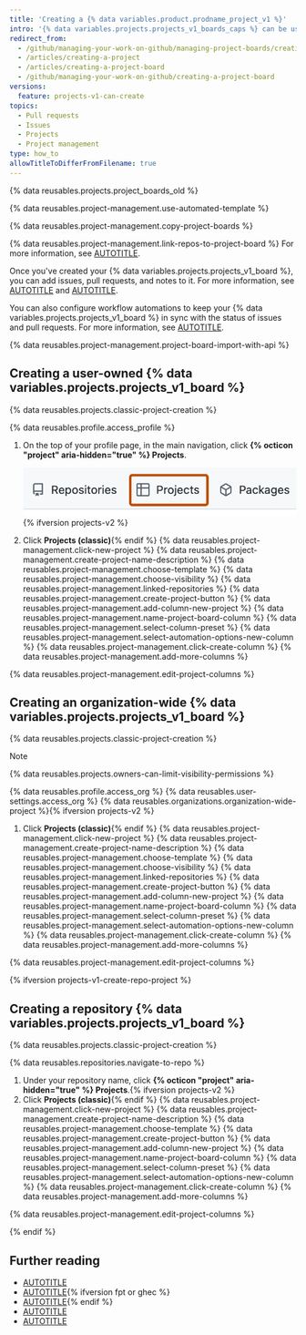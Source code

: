 ```yaml
---
title: 'Creating a {% data variables.product.prodname_project_v1 %}'
intro: '{% data variables.projects.projects_v1_boards_caps %} can be used to create customized workflows to suit your needs, like tracking and prioritizing specific feature work, comprehensive roadmaps, or even release checklists.'
redirect_from:
  - /github/managing-your-work-on-github/managing-project-boards/creating-a-project-board
  - /articles/creating-a-project
  - /articles/creating-a-project-board
  - /github/managing-your-work-on-github/creating-a-project-board
versions:
  feature: projects-v1-can-create
topics:
  - Pull requests
  - Issues
  - Projects
  - Project management
type: how_to
allowTitleToDifferFromFilename: true
---
```

{% data reusables.projects.project_boards_old %}

{% data reusables.project-management.use-automated-template %}

{% data reusables.project-management.copy-project-boards %}

{% data reusables.project-management.link-repos-to-project-board %} For more information, see [AUTOTITLE](/issues/organizing-your-work-with-project-boards/managing-project-boards/linking-a-repository-to-a-project-board).

Once you've created your {% data variables.projects.projects_v1_board %}, you can add issues, pull requests, and notes to it. For more information, see [AUTOTITLE](/issues/organizing-your-work-with-project-boards/tracking-work-with-project-boards/adding-issues-and-pull-requests-to-a-project-board) and [AUTOTITLE](/issues/organizing-your-work-with-project-boards/tracking-work-with-project-boards/adding-notes-to-a-project-board).

You can also configure workflow automations to keep your {% data variables.projects.projects_v1_board %} in sync with the status of issues and pull requests. For more information, see [AUTOTITLE](/issues/organizing-your-work-with-project-boards/managing-project-boards/about-automation-for-project-boards).

{% data reusables.project-management.project-board-import-with-api %}

## Creating a user-owned {% data variables.projects.projects_v1_board %}

{% data reusables.projects.classic-project-creation %}

{% data reusables.profile.access_profile %}
1. On the top of your profile page, in the main navigation, click **{% octicon "project" aria-hidden="true" %} Projects**.

   ![Screenshot showing profile tabs. The 'Projects' tab is highlighted with an orange outline.](/assets/images/help/projects-v2/tab-projects.png){% ifversion projects-v2 %}

1. Click **Projects (classic)**{% endif %}
{% data reusables.project-management.click-new-project %}
{% data reusables.project-management.create-project-name-description %}
{% data reusables.project-management.choose-template %}
{% data reusables.project-management.choose-visibility %}
{% data reusables.project-management.linked-repositories %}
{% data reusables.project-management.create-project-button %}
{% data reusables.project-management.add-column-new-project %}
{% data reusables.project-management.name-project-board-column %}
{% data reusables.project-management.select-column-preset %}
{% data reusables.project-management.select-automation-options-new-column %}
{% data reusables.project-management.click-create-column %}
{% data reusables.project-management.add-more-columns %}

{% data reusables.project-management.edit-project-columns %}

## Creating an organization-wide {% data variables.projects.projects_v1_board %}

{% data reusables.projects.classic-project-creation %}

> [!NOTE]
> {% data reusables.projects.owners-can-limit-visibility-permissions %}

{% data reusables.profile.access_org %}
{% data reusables.user-settings.access_org %}
{% data reusables.organizations.organization-wide-project %}{% ifversion projects-v2 %}
1. Click **Projects (classic)**{% endif %}
{% data reusables.project-management.click-new-project %}
{% data reusables.project-management.create-project-name-description %}
{% data reusables.project-management.choose-template %}
{% data reusables.project-management.choose-visibility %}
{% data reusables.project-management.linked-repositories %}
{% data reusables.project-management.create-project-button %}
{% data reusables.project-management.add-column-new-project %}
{% data reusables.project-management.name-project-board-column %}
{% data reusables.project-management.select-column-preset %}
{% data reusables.project-management.select-automation-options-new-column %}
{% data reusables.project-management.click-create-column %}
{% data reusables.project-management.add-more-columns %}

{% data reusables.project-management.edit-project-columns %}

{% ifversion projects-v1-create-repo-project %}

## Creating a repository {% data variables.projects.projects_v1_board %}

{% data reusables.projects.classic-project-creation %}

{% data reusables.repositories.navigate-to-repo %}
1. Under your repository name, click **{% octicon "project" aria-hidden="true" %} Projects**.{% ifversion projects-v2 %}
1. Click **Projects (classic)**{% endif %}
{% data reusables.project-management.click-new-project %}
{% data reusables.project-management.create-project-name-description %}
{% data reusables.project-management.choose-template %}
{% data reusables.project-management.create-project-button %}
{% data reusables.project-management.add-column-new-project %}
{% data reusables.project-management.name-project-board-column %}
{% data reusables.project-management.select-column-preset %}
{% data reusables.project-management.select-automation-options-new-column %}
{% data reusables.project-management.click-create-column %}
{% data reusables.project-management.add-more-columns %}

{% data reusables.project-management.edit-project-columns %}

{% endif %}

## Further reading

* [AUTOTITLE](/issues/organizing-your-work-with-project-boards/managing-project-boards/about-project-boards)
* [AUTOTITLE](/issues/organizing-your-work-with-project-boards/managing-project-boards/editing-a-project-board){% ifversion fpt or ghec %}
* [AUTOTITLE](/issues/organizing-your-work-with-project-boards/managing-project-boards/copying-a-project-board){% endif %}
* [AUTOTITLE](/issues/organizing-your-work-with-project-boards/managing-project-boards/closing-a-project-board)
* [AUTOTITLE](/issues/organizing-your-work-with-project-boards/managing-project-boards/about-automation-for-project-boards)
